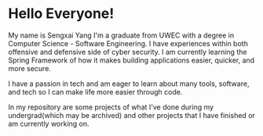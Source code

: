 <h1>Hello Everyone!</h1>

My name is Sengxai Yang I'm a graduate from UWEC with a degree in Computer Science - Software Engineering.
I have experiences within both offensive and defensive side of cyber security.
I am currently learning the Spring Framework of how it makes building applications easier, quicker, and more secure.

I have a passion in tech and am eager to learn about many tools, software, and tech so I can make life more easier through code.

In my repository are some projects of what I've done during my undergrad(which may be archived) and other projects that I have finished or am currently working on.

<!---
sengxai/sengxai is a ✨ special ✨ repository because its `README.md` (this file) appears on your GitHub profile.
You can click the Preview link to take a look at your changes.
--->
